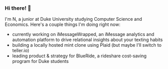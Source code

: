 ### Hi there! 👋

I'm N, a junior at Duke University studying Computer Science and Economics.
Here's a couple things I'm doing right now:
- currently working on iMessageWrapped, an iMessage analytics and automation platform to drive relational insights about your texting habits
- building a locally hosted mint clone using Plaid (but maybe I'll switch to teller.io)
- leading product & strategy for BlueRide, a rideshare cost-saving program for Duke students

<!--
**nwang888/nwang888** is a ✨ _special_ ✨ repository because its `README.md` (this file) appears on your GitHub profile.
[![Anurag's GitHub stats](https://github-readme-stats.vercel.app/api?username=nwang888)](https://github.com/anuraghazra/github-readme-stats)
[![Top Langs](https://github-readme-stats.vercel.app/api/top-langs/?username=anuraghazra)](https://github.com/anuraghazra/github-readme-stats)
![](https://komarev.com/ghpvc/?username=nwang888&color=brightgreen&base=257)

Here are some ideas to get you started:

- 🔭 I’m currently working on ...
- 🌱 I’m currently learning ...
- 👯 I’m looking to collaborate on ...
- 🤔 I’m looking for help with ...
- 💬 Ask me about ...
- 📫 How to reach me: ...
- 😄 Pronouns: ...
- ⚡ Fun fact: ...
-->
